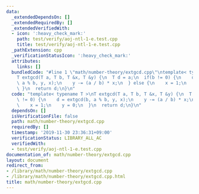```yaml
---
data:
  _extendedDependsOn: []
  _extendedRequiredBy: []
  _extendedVerifiedWith:
  - icon: ':heavy_check_mark:'
    path: test/verify/aoj-ntl-1-e.test.cpp
    title: test/verify/aoj-ntl-1-e.test.cpp
  _pathExtension: cpp
  _verificationStatusIcon: ':heavy_check_mark:'
  attributes:
    links: []
  bundledCode: "#line 1 \"math/number-theory/extgcd.cpp\"\ntemplate< typename T >\n\
    T extgcd(T a, T b, T &x, T &y) {\n  T d = a;\n  if(b != 0) {\n    d = extgcd(b,\
    \ a % b, y, x);\n    y -= (a / b) * x;\n  } else {\n    x = 1;\n    y = 0;\n \
    \ }\n  return d;\n}\n"
  code: "template< typename T >\nT extgcd(T a, T b, T &x, T &y) {\n  T d = a;\n  if(b\
    \ != 0) {\n    d = extgcd(b, a % b, y, x);\n    y -= (a / b) * x;\n  } else {\n\
    \    x = 1;\n    y = 0;\n  }\n  return d;\n}\n"
  dependsOn: []
  isVerificationFile: false
  path: math/number-theory/extgcd.cpp
  requiredBy: []
  timestamp: '2019-11-30 23:36:31+09:00'
  verificationStatus: LIBRARY_ALL_AC
  verifiedWith:
  - test/verify/aoj-ntl-1-e.test.cpp
documentation_of: math/number-theory/extgcd.cpp
layout: document
redirect_from:
- /library/math/number-theory/extgcd.cpp
- /library/math/number-theory/extgcd.cpp.html
title: math/number-theory/extgcd.cpp
---
```

